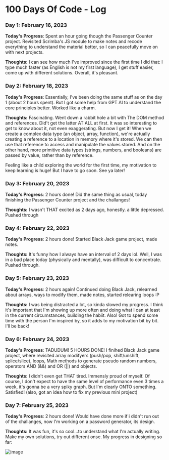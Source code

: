 # 100 Days Of Code - Log

### Day 1: February 16, 2023

**Today's Progress**: Spent an hour going though the Passenger Counter project. Revisited Scrimba's JS module to make notes and recode everything to understand the material better, so I can peacefully move on with next projects. 

**Thoughts:** I can see how much I've improved since the first time I did that: I type much faster (as English is not my first language), I get stuff easier, come up with different solutions. Overall, it's pleasant. 

### Day 2: February 18, 2023

**Today's Progress**: Essentially, I've been doing the same stuff as on the day 1 (about 2 hours spent). But I got some help from GPT AI to understand the core principles better. Worked like a charm.

**Thoughts:** Fascinating. Went down a rabbit hole a bit with The DOM method and references. Did't get the latter AT ALL at first. It was so interesting to get to know about it, not even exaggerating. But now I get it! When we create a complex data type (an object, array, function), we're actually creating a reference to a location in memory where it's stored. We can then use that reference to access and manipulate the values stored. And on the other hand, more primitive data types (strings, numbers, and booleans) are passed by value, rather than by reference. 

Feeling like a child exploring the world for the first time, my motivation to keep learning is huge! But I have to go soon. See ya later!

### Day 3: February 20, 2023

**Today's Progress**: 2 hours done! Did the same thing as usual, today finishing the Passenger Counter project and the challanges!

**Thoughts:** I wasn't THAT excited as 2 days ago, honestly. a little depressed. Pushed through

### Day 4: February 22, 2023

**Today's Progress**: 2 hours done! Started Black Jack game project, made notes. 

**Thoughts:** It's funny how I always have an interval of 2 days lol. Well, I was in a bad place today (physically and mentally), was difficult to concentrate. Pushed through. 

### Day 5: February 23, 2023

**Today's Progress**: 2 hours again! Continued doing Black Jack, relearned about arrays, ways to modify them, made notes, started relearing loops :P

**Thoughts:** I was being distracted a lot, so kinda slowed my progress. I think it's important that I'm showing up more often and doing what I can at least in the current circumstances, building the habiit. Also! Got to spend some time with the person I'm inspired by, so it adds to my motivation bit by bit. I'll be back!

### Day 6: February 24, 2023

**Today's Progress**: TADUDUM! 5 HOURS DONE! I finihed Black Jack game project, where revisited array modifyers (push/pop, shift/unshift, splice/slice), loops, Math methods to generate pseudo random numbers, operators AND (&&) and OR (||) and objects.

**Thoughts:** I didn't even get THAT tired. Immensly proud of myself. Of course, I don't expect to have the same level of performance even 3 times 
 a week, it's gonna be a very spiky graph. But I'm clearly ONTO something. Satisfied! (also, got an idea how to fix my previous mini project)
 
 ### Day 7: February 25, 2023

**Today's Progress**: 2 hours done! Would have done more if i didn't run out of the challanges, now I'm working on a password generator, its design.

**Thoughts:** It was fun, it's so cool...to understand what I'm actually writing. Make my own solutions, try out different onse. My progress in designing so far:

![image](https://user-images.githubusercontent.com/83187236/221381551-ed5187d9-7e72-44c1-8ff4-b277dfef9eeb.png)

